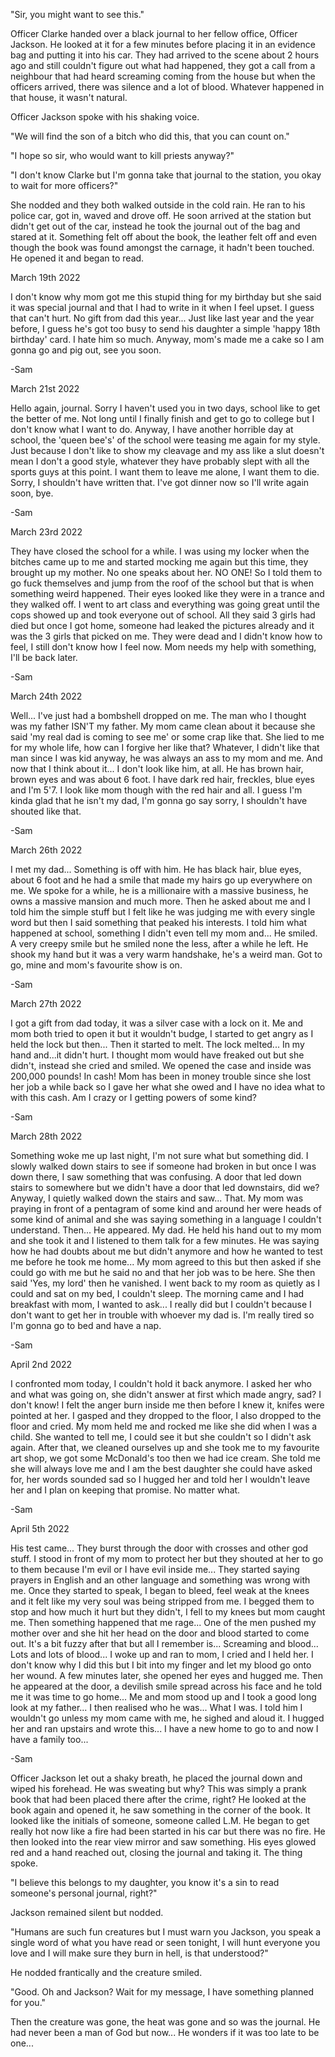 "Sir, you might want to see this."

Officer Clarke handed over a black journal to her fellow office, Officer Jackson. He looked at it for a few minutes before placing it in an evidence bag and putting it into his car. They had arrived to the scene about 2 hours ago and still couldn't figure out what had happened, they got a call from a neighbour that had heard screaming coming from the house but when the officers arrived, there was silence and a lot of blood. Whatever happened in that house, it wasn't natural. 

Officer Jackson spoke with his shaking voice.

"We will find the son of a bitch who did this, that you can count on."

"I hope so sir, who would want to kill priests anyway?"

"I don't know Clarke but I'm gonna take that journal to the station, you okay to wait for more officers?"

She nodded and they both walked outside in the cold rain. He ran to his police car, got in, waved and drove off. He soon arrived at the station but didn't get out of the car, instead he took the journal out of the bag and stared at it. Something felt off about the book, the leather felt off and even though the book was found amongst the carnage, it hadn't been touched. He opened it and began to read.

March 19th 2022

I don't know why mom got me this stupid thing for my birthday but she said it was special journal and that I had to write in it when I feel upset. I guess that can't hurt. No gift from dad this year... Just like last year and the year before, I guess he's got too busy to send his daughter a simple 'happy 18th birthday' card. I hate him so much. Anyway, mom's made me a cake so I am gonna go and pig out, see you soon.

-Sam

March 21st 2022

Hello again, journal. Sorry I haven't used you in two days, school like to get the better of me. Not long until I finally finish and get to go to college but I don't know what I want to do. Anyway, I have another horrible day at school, the 'queen bee's' of the school were teasing me again for my style. Just because I don't like to show my cleavage and my ass like a slut doesn't mean I don't a good style, whatever they have probably slept with all the sports guys at this point. I want them to leave me alone, I want them to die. Sorry, I shouldn't have written that. I've got dinner now so I'll write again soon, bye.

-Sam

March 23rd 2022

They have closed the school for a while. I was using my locker when the bitches came up to me and started mocking me again but this time, they brought up my mother. No one speaks about her. NO ONE! So I told them to go fuck themselves and jump from the roof of the school but that is when something weird happened. Their eyes looked like they were in a trance and they walked off. I went to art class and everything was going great until the cops showed up and took everyone out of school. All they said 3 girls had died but once I got home, someone had leaked the pictures already and it was the 3 girls that picked on me. They were dead and I didn't know how to feel, I still don't know how I feel now. Mom needs my help with something, I'll be back later.

-Sam

March 24th 2022

Well... I've just had a bombshell dropped on me. The man who I thought was my father ISN'T my father. My mom came clean about it because she said 'my real dad is coming to see me' or some crap like that. She lied to me for my whole life, how can I forgive her like that? Whatever, I didn't like that man since I was kid anyway, he was always an ass to my mom and me. And now that I think about it... I don't look like him, at all. He has brown hair, brown eyes and was about 6 foot. I have dark red hair, freckles, blue eyes and I'm 5'7. I look like mom though with the red hair and all. I guess I'm kinda glad that he isn't my dad, I'm gonna go say sorry, I shouldn't have shouted like that.

-Sam

March 26th 2022

I met my dad... Something is off with him. He has black hair, blue eyes, about 6 foot and he had a smile that made my hairs go up everywhere on me. We spoke for a while, he is a millionaire with a massive business, he owns a massive mansion and much more. Then he asked about me and I told him the simple stuff but I felt like he was judging me with every single word but then I said something that peaked his interests. I told him what happened at school, something I didn't even tell my mom and... He smiled. A very creepy smile but he smiled none the less, after a while he left. He shook my hand but it was a very warm handshake, he's a weird man. Got to go, mine and mom's favourite show is on.

-Sam

March 27th 2022

I got a gift from dad today, it was a silver case with a lock on it. Me and mom both tried to open it but it wouldn't budge, I started to get angry as I held the lock but then... Then it started to melt. The lock melted... In my hand and...it didn't hurt. I thought mom would have freaked out but she didn't, instead she cried and smiled. We opened the case and inside was 200,000 pounds! In cash! Mom has been in money trouble since she lost her job a while back so I gave her what she owed and I have no idea what to with this cash. Am I crazy or I getting powers of some kind?

-Sam

March 28th 2022

Something woke me up last night, I'm not sure what but something did. I slowly walked down stairs to see if someone had broken in but once I was down there, I saw something that was confusing. A door that led down stairs to somewhere but we didn't have a door that led downstairs, did we? Anyway, I quietly walked down the stairs and saw... That. My mom was praying in front of a pentagram of some kind and around her were heads of some kind of animal and she was saying something in a language I couldn't understand. Then... He appeared. My dad. He held his hand out to my mom and she took it and I listened to them talk for a few minutes. He was saying how he had doubts about me but didn't anymore and how he wanted to test me before he took me home... My mom agreed to this but then asked if she could go with me but he said no and that her job was to be here. She then said 'Yes, my lord' then he vanished. I went back to my room as quietly as I could and sat on my bed, I couldn't sleep. The morning came and I had breakfast with mom, I wanted to ask... I really did but I couldn't because I don't want to get her in trouble with whoever my dad is. I'm really tired so I'm gonna go to bed and have a nap.

-Sam

April 2nd 2022

I confronted mom today, I couldn't hold it back anymore. I asked her who and what was going on, she didn't answer at first which made angry, sad? I don't know! I felt the anger burn inside me then before I knew it, knifes were pointed at her. I gasped and they dropped to the floor, I also dropped to the floor and cried. My mom held me and rocked me like she did when I was a child. She wanted to tell me, I could see it but she couldn't so I didn't ask again. After that, we cleaned ourselves up and she took me to my favourite art shop, we got some McDonald's too then we had ice cream. She told me she will always love me and I am the best daughter she could have asked for, her words sounded sad so I hugged her and told her I wouldn't leave her and I plan on keeping that promise. No matter what.

-Sam

April 5th 2022

His test came... They burst through the door with crosses and other god stuff. I stood in front of my mom to protect her but they shouted at her to go to them because I'm evil or I have evil inside me... They started saying prayers in English and an other language and something was wrong with me. Once they started to speak, I began to bleed, feel weak at the knees and it felt like my very soul was being stripped from me. I begged them to stop and how much it hurt but they didn't, I fell to my knees but mom caught me. Then something happened that me rage... One of the men pushed my mother over and she hit her head on the door and blood started to come out. It's a bit fuzzy after that but all I remember is... Screaming and blood... Lots and lots of blood... I woke up and ran to mom, I cried and I held her. I don't know why I did this but I bit into my finger and let my blood go onto her wound. A few minutes later, she opened her eyes and hugged me. Then he appeared at the door, a devilish smile spread across his face and he told me it was time to go home... Me and mom stood up and I took a good long look at my father... I then realised who he was... What I was. I told him I wouldn't go unless my mom came with me, he sighed and aloud it. I hugged her and ran upstairs and wrote this... I have a new home to go to and now I have a family too...

-Sam

Officer Jackson let out a shaky breath, he placed the journal down and wiped his forehead. He was sweating but why? This was simply a prank book that had been placed there after the crime, right? He looked at the book again and opened it, he saw something in the corner of the book. It looked like the initials of someone, someone called L.M. He began to get really hot now like a fire had been started in his car but there was no fire. He then looked into the rear view mirror and saw something. His eyes glowed red and a hand reached out, closing the journal and taking it. The thing spoke.

"I believe this belongs to my daughter, you know it's a sin to read someone's personal journal, right?"

Jackson remained silent but nodded.

"Humans are such fun creatures but I must warn you Jackson, you speak a single word of what you have read or seen tonight, I will hunt everyone you love and I will make sure they burn in hell, is that understood?"

He nodded frantically and the creature smiled.

"Good. Oh and Jackson? Wait for my message, I have something planned for you."

Then the creature was gone, the heat was gone and so was the journal. He had never been a man of God but now... He wonders if it was too late to be one...